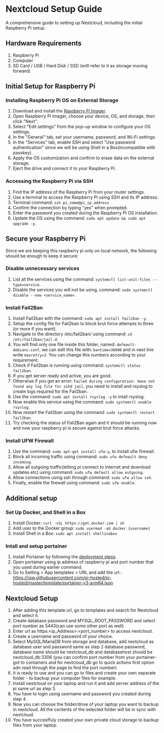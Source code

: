 # Nextcloud Setup Guide
A comprehensive guide to setting up Nextcloud, including the initial Raspberry Pi setup.

## Hardware Requirements
1. Raspberry Pi
2. Computer
3. SD Card / USB / Hard Disk / SSD (willl refer to it as storage moving forward)

## Initial Setup for Raspberry Pi

### Installing Raspberry Pi OS on External Storage
1. Download and install the [Raspberry Pi Imager](https://www.raspberrypi.com/software/).
2. Open Raspberry Pi Imager, choose your device, OS, and storage, then click "Next".
3. Select "Edit settings" from the pop-up window to configure your OS settings.
4. In the "General" tab, set your username, password, and Wi-Fi settings.
5. In the "Services" tab, enable SSH and select "Use password authentication" since we will be using Shell in a Box(incompatible with passkey).
6. Apply the OS customization and confirm to erase data on the external storage.
7. Eject the drive and connect it to your Raspberry Pi.

### Accessing the Raspberry Pi via SSH
1. Find the IP address of the Raspberry Pi from your router settings.
2. Use a terminal to access the Raspberry Pi using SSH and its IP address.
3. Terminal command: `ssh pi_name@pi_ip_address`
4. Confirm the connection by typing "yes" when prompted.
5. Enter the password you created during the Raspberry Pi OS installation.
6. Update the OS using the command: `sudo apt update && sudo apt upgrade -y`.

## Secure your Raspberry Pi

Since we are keeping this raspberry pi only on local network, the following should be enough to keep it secure:
### Disable unnecessary services
1. List all the services using the command: `systemctl list-unit-files --type=service`.
2. Disable the services you will not be using, command: `sudo systemctl disable --now <service_name>`.
### Install Fail2Ban
1. Install Fail2ban with the command: `sudo apt install fail2ban -y`.
2. Setup the config file for Fail2ban to block brut force attempts to three (or more if you want).
3. Navigate to the directory /etc/fail2ban/ using command: `cd /etc/fail2ban/jail.d`.
4. You will find only one file inside this folder, named: `defeault-debians.conf`, we can edit this file with: `bantime=36000` and in next line write `maxretry=3`. You can change this numbers according to your requirement.
5. Check if Fail2ban is running using command: `systemctl status fail2ban`.
6. If you get server ready and active, you are good.
7. Otherwise if you get an error: `Failed during configuration: Have not found any log file for sshd jail`, you need to install and rsyslog to create logs required for the Fail2ban.
8. Use the command: `sudo apt install rsyslog -y` to intall rsyslog.
9. Now enable this service using the command: `sudo systemctl enable rsyslog`.
10. Now restart the Fail2ban using the command: `sudo systemctl restart fail2ban`.
11. Try checking the status of Fail2Ban again and it should be running now and now your raspberry pi is secure against brut force attacks.
### Install UFW Firewall
1. Use the command: `sudo apt-get install ufw-y`, to install ufw firewall.
2. Block all incoming traffic using command: `sudo ufw defeault deny incoming`.
3. Allow all outgoing traffic(letting pi connect to internet and download updates etc) using command: `sudo ufw default allow outgoing`.
4. Allow connections using ssh through command: `sudo ufw allow ssh`.
5. Finally, enable the firewall using command: `sudo ufw enable`.

## Additional setup

### Set Up Docker, and Shell in a Box
1. Install Docker: `curl -sSL https://get.docker.com | sh`
2. Add user to the Docker group: `sudo usermod -aG docker {username}`
3. Install Shell in a Box: `sudo apt install shellinabox`
   
### Intall and setup portainer
1. Install Portainer by following the [deployment steps](https://docs.portainer.io/start/install-ce/server/docker/linux).
2. Open portainer using ip address of raspberry pi and port number that you used during earlier command.
3. Go to Setting > App templates > URL and add the url : https://raw.githubusercontent.com/pi-hosted/pi-hosted/master/template/portainer-v3-arm64.json

## Nextcloud Setup
1. After adding this template url, go to templates and search for Nextcloud and select it.
2. Create database password and MYSQL_ROOT_PASSWORD and select port number as 5443(can use some other port as well)
3. Enter url as https:<ip_Address>:<port_number> to access nextcloud.
4. Create a username and password of your choice.
5. Select MySQL/MariaDB from storage and database, add nextcloud as database user and password same as step 2 database password, database name should be nextcloud_db and databasehost should be nextcloud_db:3306 (you can confirm port number from your portainer- got to containers and for nextcloud_db go to quick actions first option adn read through the page to find the port number)
6. It is ready to use and you can go to files and create your own separate folder - to backup your computer files for example.
7. Install nextcloud on your laptop and run it and add server address of the pi same url as step 3.
8. You have to login using username and password you created during step 4.
9. Now you can choose the folder/drive of your laptop you want to backup in nextcloud. All the contents of the selected folder will be in sync with nextcloud.
10. You have succesffuly created your own private cloud storage to backup files from your laptop. 
